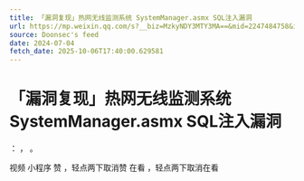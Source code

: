 ```yaml
---
title: 「漏洞复现」热网无线监测系统 SystemManager.asmx SQL注入漏洞
url: https://mp.weixin.qq.com/s?__biz=MzkyNDY3MTY3MA==&mid=2247484758&idx=1&sn=ef9a30a3c1e94bcceb2e7c0618d4bcd7
source: Doonsec's feed
date: 2024-07-04
fetch_date: 2025-10-06T17:40:00.629581
---
```


# 「漏洞复现」热网无线监测系统 SystemManager.asmx SQL注入漏洞

：
，
。

视频
小程序
赞
，轻点两下取消赞
在看
，轻点两下取消在看